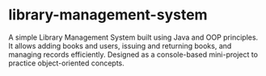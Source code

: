 # library-management-system
A simple Library Management System built using Java and OOP principles. It allows adding books and users, issuing and returning books, and managing records efficiently. Designed as a console-based mini-project to practice object-oriented concepts.
